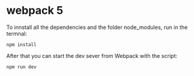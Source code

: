 # webpack 5 

To innstall all the dependencies and the folder node_modules, run in the termnal:

```node
npm install
```
After that you can start the dev sever from Webpack with the script:

```node
npm run dev
```
